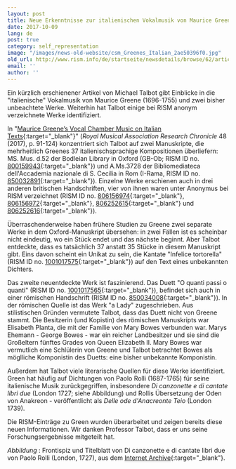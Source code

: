 ```yaml
---
layout: post
title: Neue Erkenntnisse zur italienischen Vokalmusik von Maurice Greene
date: 2017-10-09
lang: de
post: true
category: self_representation
image: "/images/news-old-website/csm_Greenes_Italian_2ae50396f0.jpg"
old_url: http://www.rism.info/de/startseite/newsdetails/browse/62/article/64/new-insight-on-maurice-greenes-italian-vocal-music.html
email: ''
author: ''
---
```


Ein kürzlich erschienener Artikel von Michael Talbot gibt Einblicke in die "italienische" Vokalmusik von Maurice Greene (1696-1755) und zwei bisher unbeachtete Werke. Weiterhin hat Talbot einige bei RISM anonym verzeichnete Werke identifiziert.

In "[Maurice Greene’s Vocal Chamber Music on Italian Texts](http://dx.doi.org/10.1080/14723808.2016.1271573){:target="_blank"}" (_Royal Musical Association Research Chronicle_ 48 (2017), p. 91-124) konzentriert sich Talbot auf zwei Manuskripte, die mehrheitlich Greenes 37 italienischsprachige Kompositionen überliefern: MS. Mus. d.52 der Bodleian Library in Oxford (GB-Ob; RISM ID no. [800159943](https://opac.rism.info/search?id=800159943&Language=en){:target="_blank"}) und A.Ms.3728 der Bibliomediateca dell'Accademia nazionale di S. Cecilia in Rom (I-Rama, RISM ID no. [850032891](https://opac.rism.info/search?id=850032891&Language=en){:target="_blank"}). Einzelne Werke erschienen auch in drei anderen britischen Handschriften, vier von ihnen waren unter Anonymus bei RISM verzeichnet (RISM ID no. [806156974](https://opac.rism.info/search?id=806156974&Language=en){:target="_blank"}, [806156972](https://opac.rism.info/search?id=806156972&Language=en){:target="_blank"}, [806252615](https://opac.rism.info/search?id=806252615&Language=en){:target="_blank"} und [806252616](https://opac.rism.info/search?id=806252616&Language=en){:target="_blank"}).

Überraschenderweise haben frühere Studien zu Greene zwei separate Werke in dem Oxford-Manuskript übersehen: in zwei Fällen ist es scheinbar nicht eindeutig, wo ein Stück endet und das nächste beginnt. Aber Talbot entdeckte, dass es tatsächlich 37 anstatt 35 Stücke in diesem Manuskript gibt. Eins davon scheint ein Unikat zu sein, die Kantate "Infelice tortorella" (RISM ID no. [1001017575](https://opac.rism.info/search?id=1001017575&Language=en){:target="_blank"}) auf den Text eines unbekannten Dichters.

Das zweite neuentdeckte Werk ist faszinierend. Das Duett "O quanti passi o quanti" (RISM ID no. [1001017565](https://opac.rism.info/search?id=1001017565&Language=en){:target="_blank"}), befindet sich auch in einer römischen Handschrift (RISM ID no. [850034008](https://opac.rism.info/search?id=850034008&Language=en){:target="_blank"}). In der römischen Quelle ist das Werk "a Lady" zugeschrieben. Aus stilistischen Gründen vermutete Talbot, dass das Duett nicht von Greene stammt. Die Besitzerin (und Kopistin) des römischen Manuskripts war Elisabeth Planta, die mit der Familie von Mary Bowes verbunden war. Marys Ehemann - George Bowes - war ein reicher Landbesitzer und sie sind die Großeltern fünftes Grades von Queen Elizabeth II. Mary Bowes war vermutlich eine Schlülerin von Greene und Talbot betrachtet Bowes als möglliche Komponistin des Duetts: eine bisher unbekannte Komponistin.

Außerdem hat Talbot viele literarische Quellen für diese Werke identifiziert. Green hat häufig auf Dichtungen von Paolo Rolli (1687-1765) für seine italienische Musik zurückgegriffen, insbesondere _Di canzonette e di cantate libri due_ (London 1727; siehe Abbildung) und Rollis Übersetzung der Oden von Anakreon - veröffentlicht als _Delle ode d'Anacreonte Teio_ (London 1739).

Die RISM-Einträge zu Green wurden überarbeitet und zeigen bereits diese neuen Informationen. Wir danken Professor Talbot, dass er uns seine Forschungsergebnisse mitgeteilt hat.

_Abbildung_ : Frontispiz und Titelblatt von Di canzonette e di cantate libri due von Paolo Rolli (London, 1727), aus dem [Internet Archive](https://archive.org/details/bub_gb_pICeIHxNG-YC){:target="_blank"}.


